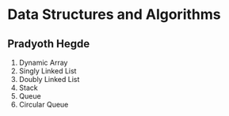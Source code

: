# Data Structures and Algorithms
## Pradyoth Hegde

1. Dynamic Array
2. Singly Linked List
3. Doubly Linked List
4. Stack
5. Queue
6. Circular Queue